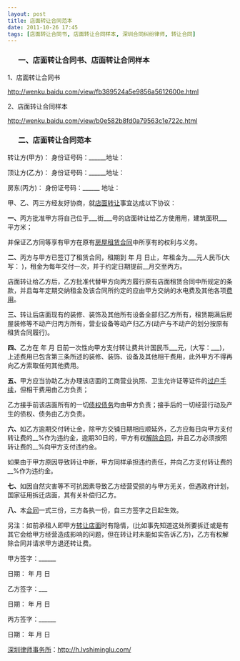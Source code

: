 ```yaml
---
layout: post
title: 店面转让合同范本
date: 2011-10-26 17:45
tags: [店面转让合同书, 店面转让合同样本, 深圳合同纠纷律师, 转让合同]
---
```

<ol>
<h3>一、店面转让合同书、店面转让合同样本</h3>
</ol>
1、店面转让合同书

<a href="http://wenku.baidu.com/view/fb389524a5e9856a5612600e.html" target="_blank">http://wenku.baidu.com/view/fb389524a5e9856a5612600e.html</a>

2、店面转让合同样本

<a href="http://wenku.baidu.com/view/b0e582b8fd0a79563c1e722c.html" target="_blank">http://wenku.baidu.com/view/b0e582b8fd0a79563c1e722c.html</a>
<ol>
<h3>二、店面转让合同范本</h3>
</ol>
转让方(甲方)：    身份证号码：______地址：

顶让方(乙方)：    身份证号码：______地址：

房东(丙方)：      身份证号码：______ 地址：

甲、乙、丙三方经友好协商，就<a href="http://h.lvshiminglu.com/law/784.html" target="_blank">店面转让</a>事宜达成以下协议：

<strong>一、</strong>丙方批准甲方将自己位于___街___号的店面转让给乙方使用用，建筑面积___平方米；

并保证乙方同等享有甲方在原有<a href="http://h.lvshiminglu.com/law/130.html" target="_blank">房屋租赁合同</a>中所享有的权利与义务。

<strong>二、</strong>丙方与甲方已签订了租赁合同，租期到   年  月 日止，年租金为___元人民币(大写：   )，租金为每年交付一次，并于约定日期提前__月交至丙方。

店面转让给乙方后，乙方批准代替甲方向丙方履行原有店面租赁合同中所规定的条款，并且每年定期交纳租金及该合同所约定的应由甲方交纳的水电费及其他各项<a href="http://h.lvshiminglu.com/law/330.html" target="_blank">费用</a>。

<strong>三、</strong>转让后店面现有的装修、装饰及其他所有设备全部归乙方所有，租赁期满后房屋装修等不动产归丙方所有，营业设备等动产归乙方(动产与不动产的划分按原有租赁合同履行)。

<strong>四、</strong>乙方在  年  月  日前一次性向甲方支付转让费共计国民币___元，(大写：___)，上述费用已包含第三条所述的装修、装饰、设备及其他相干费用，此外甲方不得再向乙方索取任何其他费用。

<strong>五、</strong>甲方应当协助乙方办理该店面的工商营业执照、卫生允许证等证件的<a href="http://h.lvshiminglu.com/law/310.html" target="_blank">过户手续</a>，但相干费用由乙方负责；

乙方接手前该店面所有的一切<a href="http://h.lvshiminglu.com/law/243.html" target="_blank">债权债务</a>均由甲方负责；接手后的一切经营行动及产生的债权、债务由乙方负责。

<strong>六、</strong>如乙方逾期交付转让金，除甲方交铺日期相应顺延外，乙方应每日向甲方支付转让费的__%作为违约金，逾期30日的，甲方有权<a href="http://h.lvshiminglu.com/law/727.html" target="_blank">解除合同</a>，并且乙方必须按照转让费的__%向甲方支付违约金。

如果由于甲方原因导致转让中断，甲方同样承担违约责任，并向乙方支付转让费的__%作为违约金。

<strong>七、</strong>如因自然灾害等不可抗因素导致乙方经营受损的与甲方无关，但遇政府计划，国家征用拆迁店面，其有关补偿归乙方。

<strong>八、</strong>本<a href="http://h.lvshiminglu.com/law/category/contract" target="_blank">合同</a>一式三份，三方各执一份，自三方签字之日起生效。

另注：如前承租人即甲方<a href="http://h.lvshiminglu.com/law/784.html" target="_blank">转让店面</a>时有隐情，(比如事先知道这处所要拆迁或是有其它会给甲方经营造成影响的问题，但在转让时未能如实告诉乙方)，乙方有权解除合同并请求甲方退还转让费。

甲方签字：______

日期：     年   月   日

乙方签字：___

日期：     年   月   日

丙方签字：______

日期：     年   月   日

<a href="http://h.lvshiminglu.com/">深圳律师事务所</a>：<a href="http://h.lvshiminglu.com/">http://h.lvshiminglu.com/</a>

